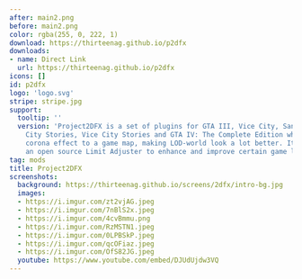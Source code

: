 ```yaml
---
after: main2.png
before: main2.png
color: rgba(255, 0, 222, 1)
download: https://thirteenag.github.io/p2dfx
downloads:
- name: Direct Link
  url: https://thirteenag.github.io/p2dfx
icons: []
id: p2dfx
logo: 'logo.svg'
stripe: stripe.jpg
support:
  tooltip: ''
  version: 'Project2DFX is a set of plugins for GTA III, Vice City, San Andreas, Liberty
    City Stories, Vice City Stories and GTA IV: The Complete Edition which adds LOD
    corona effect to a game map, making LOD-world look a lot better. It also includes
    an open source Limit Adjuster to enhance and improve certain game limits.'
tag: mods
title: Project2DFX
screenshots:
  background: https://thirteenag.github.io/screens/2dfx/intro-bg.jpg
  images:
  - https://i.imgur.com/zt2vjAG.jpeg
  - https://i.imgur.com/7nBlS2x.jpeg
  - https://i.imgur.com/4cvBmmu.png
  - https://i.imgur.com/RzMSTN1.jpeg
  - https://i.imgur.com/0LPBSkP.jpeg
  - https://i.imgur.com/qcOFiaz.jpeg
  - https://i.imgur.com/OfS82JG.jpeg
  youtube: https://www.youtube.com/embed/DJUdUjdw3VQ
---
```


 

